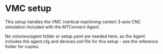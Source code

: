 # VMC setup

This setup handles the VMC (vertical machining center) 3-axis CNC simulation included with the MTConnect Agent.

No volumes/agent folder or setup.yaml are needed here, as the Agent includes the agent.cfg and devices.xml file for this setup - see the reference folder for copies.
